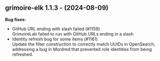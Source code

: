 ## grimoire-elk 1.1.3 - (2024-08-09)

**Bug fixes:**

 * GitHub URL ending with slash failed (#1159)\
   GrimoireLab failed to run with GitHub URLs ending in a slash
 * Identity refresh bug for some items (#1161)\
   Update the filter construction to correctly match UUIDs in OpenSearch,
   addressing a bug in Mordred that prevented role identities from being
   refreshed.

